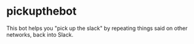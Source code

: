 # pickupthebot
This bot helps you "pick up the slack" by repeating things said on other networks, back into Slack.

